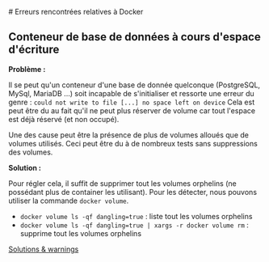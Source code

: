 # Erreurs rencontrées relatives à Docker

## Conteneur de base de données à cours d'espace d'écriture
**Problème :**

Il se peut qu'un conteneur d'une base de donnée quelconque (PostgreSQL, MySql, MariaDB ...) soit incapable de s'initialiser et ressorte une erreur du genre :
`could not write to file [...] no space left on device`
Cela est peut être du au fait qu'il ne peut plus réserver de volume car tout l'espace est déjà réservé (et non occupé).

Une des cause peut être la présence de plus de volumes alloués que de volumes utilisés. Ceci peut être du à de nombreux tests sans suppressions des volumes.

**Solution :**

Pour régler cela, il suffit de supprimer tout les volumes orphelins (ne possédant plus de container les utilisant). Pour les détecter, nous pouvons utiliser la commande `docker volume`.

* `docker volume ls -qf dangling=true` : liste tout les volumes orphelins
* `docker volume ls -qf dangling=true | xargs -r docker volume rm` : supprime tout les volumes orphelins

[Solutions & warnings](https://github.com/chadoe/docker-cleanup-volumes)
